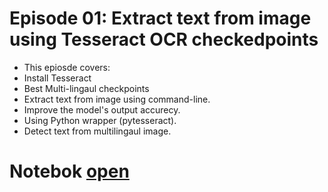 # Episode 01: Extract text from image using Tesseract OCR checkedpoints
 - This epiosde covers:
 - Install Tesseract
 - Best Multi-lingaul checkpoints
 - Extract text from image using command-line.
 - Improve the model's output accurecy.
 - Using Python wrapper (pytesseract).
 - Detect text from multilingaul image.

 # Notebok [open](./E01/Tesseract_OCR_Tutorial_E01.ipynb)